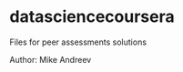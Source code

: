 datasciencecoursera
===================

Files for peer assessments solutions

Author: Mike Andreev  
